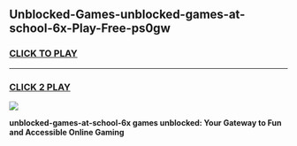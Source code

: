 
## Unblocked-Games-unblocked-games-at-school-6x-Play-Free-ps0gw
<h3>
<a href="https://premium76.site?title=unblocked-games-at-school-6x&ref=22A">CLICK TO PLAY</a></h3>
<hr>

<h3>
<a href="https://premium76.site?title=unblocked-games-at-school-6x&ref=22A">CLICK 2 PLAY</a>
  
</h3>

<a href="https://premium76.site?title=unblocked-games-at-school-6x&ref=22A"><img src="https://clearcache.store/games.png"></a>


**unblocked-games-at-school-6x games unblocked: Your Gateway to Fun and Accessible Online Gaming**
